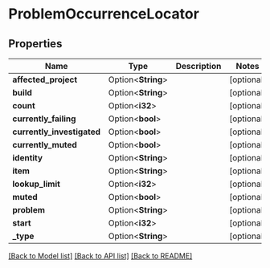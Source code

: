 # ProblemOccurrenceLocator

## Properties

Name | Type | Description | Notes
------------ | ------------- | ------------- | -------------
**affected_project** | Option<**String**> |  | [optional]
**build** | Option<**String**> |  | [optional]
**count** | Option<**i32**> |  | [optional]
**currently_failing** | Option<**bool**> |  | [optional]
**currently_investigated** | Option<**bool**> |  | [optional]
**currently_muted** | Option<**bool**> |  | [optional]
**identity** | Option<**String**> |  | [optional]
**item** | Option<**String**> |  | [optional]
**lookup_limit** | Option<**i32**> |  | [optional]
**muted** | Option<**bool**> |  | [optional]
**problem** | Option<**String**> |  | [optional]
**start** | Option<**i32**> |  | [optional]
**_type** | Option<**String**> |  | [optional]

[[Back to Model list]](../README.md#documentation-for-models) [[Back to API list]](../README.md#documentation-for-api-endpoints) [[Back to README]](../README.md)


